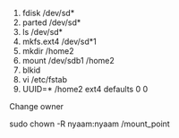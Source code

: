 1. fdisk /dev/sd*  
2. parted /dev/sd* 
3. ls /dev/sd*
4. mkfs.ext4 /dev/sd*1
5. mkdir /home2
6. mount /dev/sdb1  /home2
7. blkid
8. vi /etc/fstab
9. UUID=*  /home2      ext4    defaults        0  0  

Change owner

sudo chown -R nyaam:nyaam /mount_point

